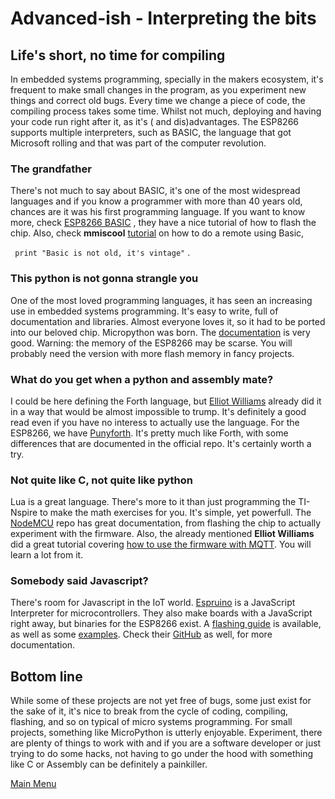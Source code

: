 # Advanced-ish - Interpreting the bits

## Life's short, no time for compiling
  In embedded systems programming, specially in the makers ecosystem, it's frequent to make small changes in the program, as you experiment new things and correct old bugs. Every time we change a piece of code, the compiling process takes some time. Whilst not much, deploying and having your code run right after it, as it's ( and dis)advantages. The ESP8266 supports multiple interpreters, such as BASIC, the language that got Microsoft rolling and that was part of the computer revolution.
  
### The grandfather
   There's not much to say about BASIC, it's one of the most widespread languages and if you know a programmer with more than 40 years old, chances are it was his first programming language.
   If you want to know more, check [ESP8266 BASIC](https://www.esp8266basic.com/) , they have a nice tutorial of how to flash the chip. Also, check **mmiscool** [tutorial](http://www.instructables.com/id/Easiest-ESP8266-Learning-IR-Remote-Control-Via-WIF/?ALLSTEPS) on how to do a remote using Basic,
   
   
   <code> print "Basic is not old, it's vintage"</code> .


### This python is not gonna strangle you
  One of the most loved programming languages, it has seen an increasing use in embedded systems programming. It's easy to write, full of documentation and libraries. Almost everyone loves it, so it had to be ported into our beloved chip. Micropython was born. The [documentation](https://docs.micropython.org/en/latest/esp8266/esp8266/tutorial/index.html) is very good. Warning: the memory of the ESP8266 may be scarse. You will probably need the version with more flash memory in fancy projects.

### What do you get when a python and assembly mate?
  I could be here defining the Forth language, but [Elliot Williams](http://hackaday.com/2017/01/27/forth-the-hackers-language/) already did it in a way that would be almost impossible to trump. It's definitely a good read even if you have no interess to actually use the language. For the ESP8266, we have [Punyforth](https://github.com/zeroflag/punyforth). It's pretty much like Forth, with some differences that are documented in the official repo. It's certainly worth a try.
### Not quite like C, not quite like python
  Lua is a great language. There's more to it than just programming the TI-Nspire to make the math exercises for you. It's simple, yet powerfull. The [NodeMCU](https://github.com/nodemcu/nodemcu-firmware) repo has great documentation, from flashing the chip to actually experiment with the firmware. Also, the already mentioned **Elliot Williams** did a great tutorial covering [how to use the firmware with MQTT](http://hackaday.com/2016/05/17/minimal-mqtt-networked-nodes/). You will learn a lot from it.
### Somebody said Javascript?
  There's room for Javascript in the IoT world. [Espruino](http://www.espruino.com/) is a JavaScript Interpreter for microcontrollers. They also make boards with a JavaScript right away, but binaries for the ESP8266 exist. A [flashing guide](http://www.espruino.com/ESP8266_Flashing) is available, as well as some [examples](http://www.espruino.com/simple_data_logger). Check their [GitHub](https://github.com/espruino/Espruino) as well, for more documentation. 
  
## Bottom line
  While some of these projects are not yet free of bugs, some just exist for the sake of it, it's nice to break from the cycle of coding, compiling, flashing, and so on typical of micro systems programming. For small projects, something like MicroPython is utterly enjoyable. Experiment, there are plenty of things to work with and if you are a software developer or just trying to do some hacks, not having to go under the hood with something like C or Assembly can be definitely a painkiller. 


[Main Menu](../readme.md)
